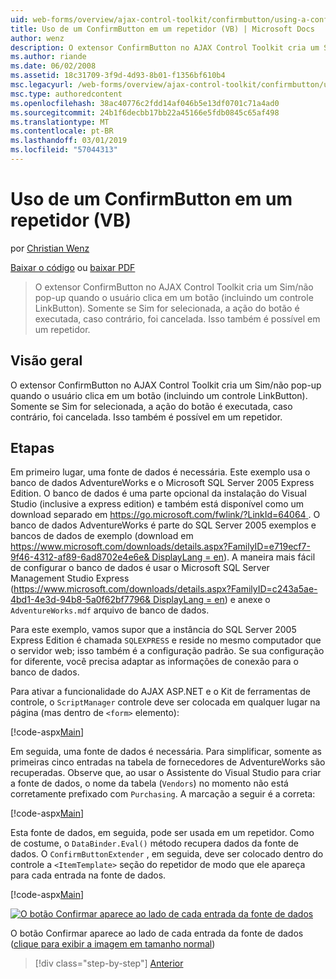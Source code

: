 ```yaml
---
uid: web-forms/overview/ajax-control-toolkit/confirmbutton/using-a-confirmbutton-in-a-repeater-vb
title: Uso de um ConfirmButton em um repetidor (VB) | Microsoft Docs
author: wenz
description: O extensor ConfirmButton no AJAX Control Toolkit cria um Sim/não pop-up quando o usuário clica em um botão (incluindo um controle LinkButton). Somente se Sim for...
ms.author: riande
ms.date: 06/02/2008
ms.assetid: 18c31709-3f9d-4d93-8b01-f1356bf610b4
msc.legacyurl: /web-forms/overview/ajax-control-toolkit/confirmbutton/using-a-confirmbutton-in-a-repeater-vb
msc.type: authoredcontent
ms.openlocfilehash: 38ac40776c2fdd14af046b5e13df0701c71a4ad0
ms.sourcegitcommit: 24b1f6decbb17bb22a45166e5fdb0845c65af498
ms.translationtype: MT
ms.contentlocale: pt-BR
ms.lasthandoff: 03/01/2019
ms.locfileid: "57044313"
---
```

<a name="using-a-confirmbutton-in-a-repeater-vb"></a>Uso de um ConfirmButton em um repetidor (VB)
====================
por [Christian Wenz](https://github.com/wenz)

[Baixar o código](http://download.microsoft.com/download/8/6/d/86dea6c6-bb92-4fa6-aa14-f8c0f82100f5/ConfirmButton1.vb.zip) ou [baixar PDF](http://download.microsoft.com/download/b/6/a/b6ae89ee-df69-4c87-9bfb-ad1eb2b23373/confirmbutton1VB.pdf)

> O extensor ConfirmButton no AJAX Control Toolkit cria um Sim/não pop-up quando o usuário clica em um botão (incluindo um controle LinkButton). Somente se Sim for selecionada, a ação do botão é executada, caso contrário, foi cancelada. Isso também é possível em um repetidor.


## <a name="overview"></a>Visão geral

O extensor ConfirmButton no AJAX Control Toolkit cria um Sim/não pop-up quando o usuário clica em um botão (incluindo um controle LinkButton). Somente se Sim for selecionada, a ação do botão é executada, caso contrário, foi cancelada. Isso também é possível em um repetidor.

## <a name="steps"></a>Etapas

Em primeiro lugar, uma fonte de dados é necessária. Este exemplo usa o banco de dados AdventureWorks e o Microsoft SQL Server 2005 Express Edition. O banco de dados é uma parte opcional da instalação do Visual Studio (inclusive a express edition) e também está disponível como um download separado em [ https://go.microsoft.com/fwlink/?LinkId=64064 ](https://go.microsoft.com/fwlink/?LinkId=64064). O banco de dados AdventureWorks é parte do SQL Server 2005 exemplos e bancos de dados de exemplo (download em [ https://www.microsoft.com/downloads/details.aspx?FamilyID=e719ecf7-9f46-4312-af89-6ad8702e4e6e&amp; DisplayLang = en](https://www.microsoft.com/downloads/details.aspx?FamilyID=e719ecf7-9f46-4312-af89-6ad8702e4e6e&amp;DisplayLang=en)). A maneira mais fácil de configurar o banco de dados é usar o Microsoft SQL Server Management Studio Express ([https://www.microsoft.com/downloads/details.aspx?FamilyID=c243a5ae-4bd1-4e3d-94b8-5a0f62bf7796&amp; DisplayLang = en](https://www.microsoft.com/downloads/details.aspx?FamilyID=c243a5ae-4bd1-4e3d-94b8-5a0f62bf7796&amp;DisplayLang=en)) e anexe o `AdventureWorks.mdf` arquivo de banco de dados.

Para este exemplo, vamos supor que a instância do SQL Server 2005 Express Edition é chamada `SQLEXPRESS` e reside no mesmo computador que o servidor web; isso também é a configuração padrão. Se sua configuração for diferente, você precisa adaptar as informações de conexão para o banco de dados.

Para ativar a funcionalidade do AJAX ASP.NET e o Kit de ferramentas de controle, o `ScriptManager` controle deve ser colocada em qualquer lugar na página (mas dentro de `<form>` elemento):

[!code-aspx[Main](using-a-confirmbutton-in-a-repeater-vb/samples/sample1.aspx)]

Em seguida, uma fonte de dados é necessária. Para simplificar, somente as primeiras cinco entradas na tabela de fornecedores de AdventureWorks são recuperadas. Observe que, ao usar o Assistente do Visual Studio para criar a fonte de dados, o nome da tabela (`Vendors`) no momento não está corretamente prefixado com `Purchasing`. A marcação a seguir é a correta:

[!code-aspx[Main](using-a-confirmbutton-in-a-repeater-vb/samples/sample2.aspx)]

Esta fonte de dados, em seguida, pode ser usada em um repetidor. Como de costume, o `DataBinder.Eval()` método recupera dados da fonte de dados. O `ConfirmButtonExtender` , em seguida, deve ser colocado dentro do controle a `<ItemTemplate>` seção do repetidor de modo que ele apareça para cada entrada na fonte de dados.

[!code-aspx[Main](using-a-confirmbutton-in-a-repeater-vb/samples/sample3.aspx)]


[![O botão Confirmar aparece ao lado de cada entrada da fonte de dados](using-a-confirmbutton-in-a-repeater-vb/_static/image2.png)](using-a-confirmbutton-in-a-repeater-vb/_static/image1.png)

O botão Confirmar aparece ao lado de cada entrada da fonte de dados ([clique para exibir a imagem em tamanho normal](using-a-confirmbutton-in-a-repeater-vb/_static/image3.png))

> [!div class="step-by-step"]
> [Anterior](using-a-confirmbutton-in-a-repeater-cs.md)
